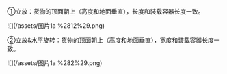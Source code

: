 ①立放：货物的顶面朝上（高度和地面垂直），长度和装载容器长度一致。

![](/assets/图片1a %2812%29.png)

②立放&水平旋转：货物的顶面朝上（高度和地面垂直），宽度和装载容器长度一致。

![](/assets/图片1a %282%29.png)

